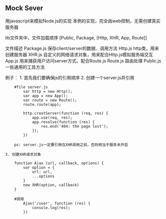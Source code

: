 ## Mock Sever ##

用javascript来模拟Node.js的实现
本例的实现，完全由web控制，无需创建真实服务器

lib文件夹中，文件加载顺序
[Public, Package, [Http, XHR, App, Route]]

文件描述
	Package.js 	保存client/server的数据、调用方法
	Http.js 	http类，用来创建服务器
	XHR.js 		自定义的网络请求对象，用来配合Http.js模拟服务端交互
	App.js 		用来捕获用户访问server方式。配合Route.js
	Route.js 	路由处理
	Public.js 	一些通用的工具方法

例子：
	1. 首先我们要确保js的引用顺序
		<script src="./lib/Public.js"></script>
		<script src="./lib/Package.js"></script>
		<script src="./lib/XHR.js"></script>
		<script src="./lib/Http.js"></script>
		<script src="./lib/App.js"></script>
		<script src="./lib/Route.js"></script>
	2. 创建一个server.js并引用
		<script src="./server.js"></script>
		
		#file server.js
			var http = new Http();
			var app = new App();
			var route = new Route();
			route.route(app);

			http.creatServer(function (req, res) {
				app.use(req, res);
				app.resolve(function (res) {
					res.end('404: the page lost');
				});
			})

		ps: server.js一定要引用在XHR调用之前，否则相当于服务未开启

	3. 创建XHR请求对象

		function Ajax (url, callback, options) {
			var option = {
				url: url,
				...options
			}
			new XHR(option, callback)
		}

		#调用
			Ajax('/user', function (res) {
				console.log(res);
			})